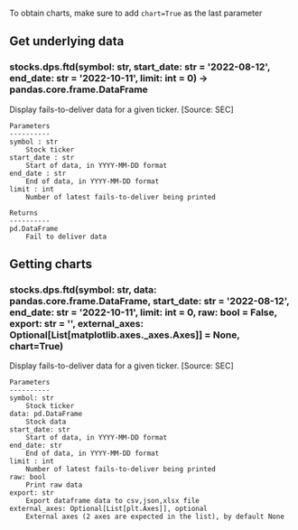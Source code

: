 To obtain charts, make sure to add `chart=True` as the last parameter

## Get underlying data 
### stocks.dps.ftd(symbol: str, start_date: str = '2022-08-12', end_date: str = '2022-10-11', limit: int = 0) -> pandas.core.frame.DataFrame

Display fails-to-deliver data for a given ticker. [Source: SEC]

    Parameters
    ----------
    symbol : str
        Stock ticker
    start_date : str
        Start of data, in YYYY-MM-DD format
    end_date : str
        End of data, in YYYY-MM-DD format
    limit : int
        Number of latest fails-to-deliver being printed

    Returns
    ----------
    pd.DataFrame
        Fail to deliver data

## Getting charts 
### stocks.dps.ftd(symbol: str, data: pandas.core.frame.DataFrame, start_date: str = '2022-08-12', end_date: str = '2022-10-11', limit: int = 0, raw: bool = False, export: str = '', external_axes: Optional[List[matplotlib.axes._axes.Axes]] = None, chart=True)

Display fails-to-deliver data for a given ticker. [Source: SEC]

    Parameters
    ----------
    symbol: str
        Stock ticker
    data: pd.DataFrame
        Stock data
    start_date: str
        Start of data, in YYYY-MM-DD format
    end_date: str
        End of data, in YYYY-MM-DD format
    limit : int
        Number of latest fails-to-deliver being printed
    raw: bool
        Print raw data
    export: str
        Export dataframe data to csv,json,xlsx file
    external_axes: Optional[List[plt.Axes]], optional
        External axes (2 axes are expected in the list), by default None

